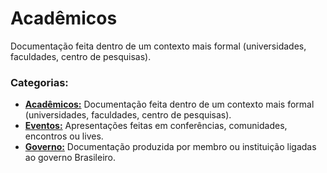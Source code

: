 # Acadêmicos
Documentação feita dentro de um contexto mais formal (universidades, faculdades, centro de pesquisas).

### Categorias:
- [**Acadêmicos:**](./) Documentação feita dentro de um contexto mais formal (universidades, faculdades, centro de pesquisas).
- [**Eventos:**](../Eventos/) Apresentações feitas em conferências, comunidades, encontros ou lives.
- [**Governo:**](../Gov/) Documentação produzida por membro ou instituição ligadas ao governo Brasileiro.

